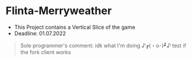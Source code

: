 # Flinta-Merryweather
* This Project contains a Vertical Slice of the game
* Deadline: 01.07.2022

> Sole programmer's comment:
idk what I'm doing  ♪┏(・o･)┛♪
test if the fork client works

